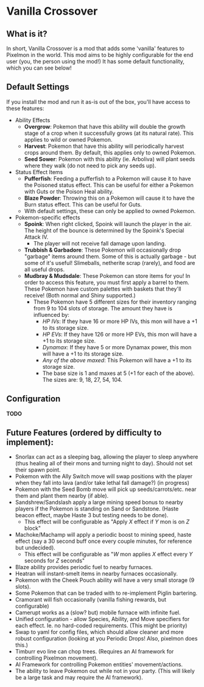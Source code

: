 # Vanilla Crossover
## What is it?
In short, Vanilla Crossover is a mod that adds some 'vanilla' features to Pixelmon in the world. This mod aims to be highly configurable for the end user (you, the person using the mod!) It has some default functionality, which you can see below!

## Default Settings
If you install the mod and run it as-is out of the box, you'll have access to these features:

- Ability Effects
  - **Overgrow**: Pokemon that have this ability will double the growth stage of a crop when it successfully grows (at its natural rate). This applies to wild or owned Pokemon.
  - **Harvest**: Pokemon that have this ability will periodically harvest crops around them. By default, this applies only to owned Pokemon.
  - **Seed Sower**: Pokemon with this ability (ie. Arboliva) will plant seeds where they walk (do not need to pick any seeds up).
- Status Effect Items
  - **Pufferfish**: Feeding a pufferfish to a Pokemon will cause it to have the Poisoned status effect. This can be useful for either a Pokemon with Guts or the Poison Heal ability.
  - **Blaze Powder**: Throwing this on a Pokemon will cause it to have the Burn status effect. This can be useful for Guts.
  - With default settings, these can only be applied to owned Pokemon.
- Pokemon-specific effects
  - **Spoink**: When right clicked, Spoink will launch the player in the air. The height of the bounce is determined by the Spoink's Special Attack IV.
    - The player will not receive fall damage upon landing.
  - **Trubbish & Garbadore**: These Pokemon will occasionally drop "garbage" items around them. Some of this is actually garbage - but some of it's useful! Slimeballs, netherite scrap (rarely), and food are all useful drops.
  - **Mudbray & Mudsdale**: These Pokemon can store items for you! In order to access this feature, you must first apply a barrel to them. These Pokemon have custom palettes with baskets that they'll receive! (Both normal and Shiny supported.)
    - These Pokemon have 5 different sizes for their inventory ranging from 9 to 104 slots of storage. The amount they have is influenced by:
      - *HP IVs*: If they have 16 or more HP IVs, this mon will have a +1 to its storage size.
      - *HP EVs*: If they have 126 or more HP EVs, this mon will have a +1 to its storage size.
      - *Dynamax*: If they have 5 or more Dynamax power, this mon will have a +1 to its storage size.
      - *Any of the above maxed*: This Pokemon will have a +1 to its storage size.
      - The base size is 1 and maxes at 5 (+1 for each of the above). The sizes are: 9, 18, 27, 54, 104.

## Configuration
**TODO**

## Future Features (ordered by difficulty to implement):
- Snorlax can act as a sleeping bag, allowing the player to sleep anywhere (thus healing all of their mons and turning night to day). Should not set their spawn point.
- Pokemon with the Ally Switch move will swap positions with the player when they fall into lava (and/or take lethal fall damage?) (in progress)
- Pokemon with the Seed Bomb move will pick up seeds/carrots/etc. near them and plant them nearby (if able).
- Sandshrew/Sandslash apply a large mining speed bonus to nearby players if the Pokemon is standing on Sand or Sandstone. (Haste beacon effect, maybe Haste 3 but testing needs to be done).
  - This effect will be configurable as "Apply *X* effect if *Y* mon is on *Z* block"
- Machoke/Machamp will apply a periodic boost to mining speed, haste effect (say a 30 second buff once every couple minutes, for reference but undecided).
  - This effect will be configurable as "*W* mon applies *X* effect every *Y* seconds for *Z* seconds"
- Blaze ability provides periodic fuel to nearby furnaces.
- Heatran will instant-smelt items in nearby furnaces occasionally.
- Pokemon with the Cheek Pouch ability will have a very small storage (9 slots).
- Some Pokemon that can be traded with to re-implement Piglin bartering.
- Cramorant will fish occasionally (vanilla fishing rewards, but configurable)
- Camerupt works as a (slow? but) mobile furnace with infinite fuel.
- Unified configuration - allow Species, Ability, and Move specifiers for each effect. Ie. no hard-coded requirements. (This might be priority)
- Swap to yaml for config files, which should allow cleaner and more robust configuration (looking at you Periodic Drops! Also, pixelmon does this.)
- Timburr evo line can chop trees. (Requires an AI framework for controlling Pixelmon movement).
- AI Framework for controlling Pokemon entities' movement/actions.
- The ability to leave Pokemon out while not in your party. (This will likely be a large task and may require the AI framework).
